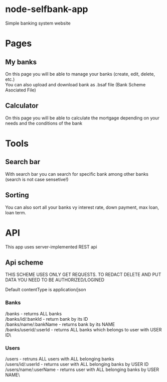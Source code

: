 # node-selfbank-app
Simple banking system website

# Pages

## My banks

On this page you will be able to manage your banks (create, edit, delete, etc.)\
You can also upload and download bank as .bsaf file (Bank Scheme Asociated File)

## Calculator

On this page you will be able to calculate the mortgage depending on your needs and the conditions of the bank

# Tools

## Search bar

With search bar you can search for specific bank among other banks (search is not case sensetive!)

## Sorting

You can also sort all your banks vy interest rate, down payment, max loan, loan term.

# API

This app uses server-implemented REST api

## Api scheme

THIS SCHEME USES ONLY GET REQUESTS. TO REDACT DELETE AND PUT DATA YOU NEED TO BE AUTHORIZED/LOGINED

Default contentType is application/json

### Banks

/banks - returns ALL banks\
/banks/id/:bankId - return bank by its ID\
/banks/name/:bankName - returns bank by its NAME\
/banks/userid/:userId - returns ALL banks which belongs to user with USER ID\

### Users

/users - retruns ALL users with ALL belonging banks\
/users/id/:userId - returns user with ALL belonging banks by USER ID\
/users/name/:userName - returns user with ALL belonging banks by USER NAME\
